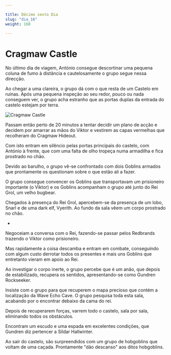 ```yaml
---

title: Décimo sexto Dia
slug: "dia_16"
weight: 160

---
```


# Cragmaw Castle

No último dia de viagem, António consegue descortinar uma pequena coluna de fumo à distância e cautelosamente o grupo segue nessa direcção.

Ao chegar a uma clareira, o grupo dá com o que resta de um Castelo em ruínas. 
Após uma pequena inspeção ao seu redor, pouco ou nada conseguem ver, o grupo acha estranho que as portas duplas da entrada do castelo estejam por terra.

![Cragmaw Castle](/images/CragmawCastle.jpg)

Passam então perto de 20 minutos a tentar decidir um plano de acção e decidem por amarrar as mãos do Viktor e vestirem as capas vermelhas que recolheram do Cragmaw Hideout.

Com isto entram em silêncio pelas portas principais do castelo, com António à frente, que com uma falta de olho tropeça numa armadilha e fica prostrado no chão.

Devido ao barulho, o grupo vê-se confrontado com dois Goblins armados que prontamente os questionam sobre o que estão ali a fazer.

O grupo consegue convencer os Goblins que transportavam um prisioneiro importante (o Viktor) e os Goblins acompanham o grupo até junto do Rei Grol, um velho bugbear.

Chegados à presença do Rei Grol, apercebem-se da presença de um lobo, Snarl e de uma dark elf, Vyerith. Ao fundo da sala vêem um corpo prostrado no chão.

*
Negoceiam a conversa com o Rei, fazendo-se passar pelos Redbrands trazendo o Viktor como prisioneiro.

Mas rapidamente a coisa descamba e entram em combate, conseguindo com algum custo derrotar todos os presentes e mais uns Goblins que entretanto vieram em apoio ao Rei.

Ao investigar o corpo inerte, o grupo percebe que é um anão, que depois de estabilizado, recupera os sentidos, apresentando-se como Gundren Rockseeker.

Insiste com o grupo para que recuperem o mapa precioso que contém a localização da Wave Echo Cave. O grupo pesquisa toda esta sala, acabando por o encontrar debaixo da cama do rei.

Depois de recuperarem forças, varrem todo o castelo, sala por sala, eliminando todos os obstáculos.

Encontram um escudo e uma espada em excelentes condições, que Gundren diz pertencer a Sildar Hallwinter.

Ao saír do castelo, são surpreendidos com um grupo de hobgoblins que voltam de uma caçada. Prontamente "dão descanso" aos ditos hobgoblins.


